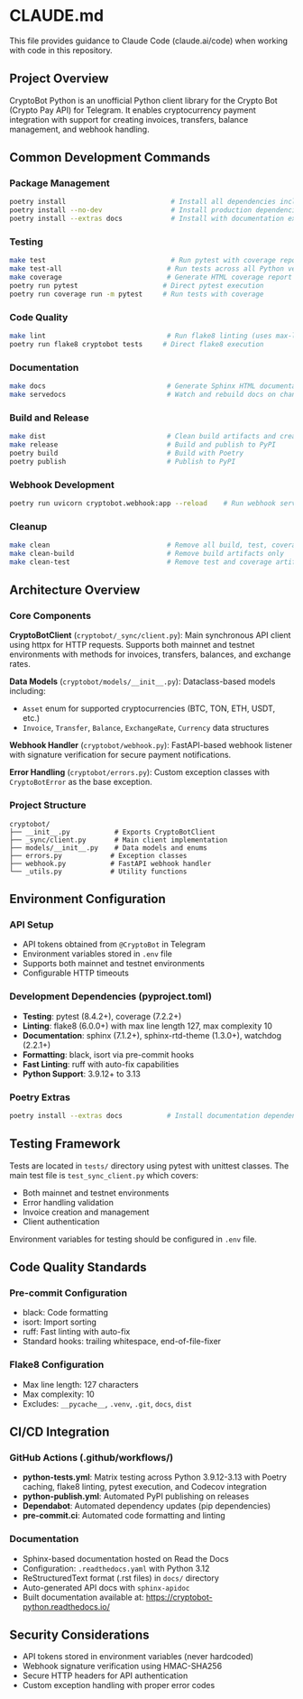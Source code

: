 # CLAUDE.md

This file provides guidance to Claude Code (claude.ai/code) when working with code in this repository.

## Project Overview

CryptoBot Python is an unofficial Python client library for the Crypto Bot (Crypto Pay API) for Telegram. It enables cryptocurrency payment integration with support for creating invoices, transfers, balance management, and webhook handling.

## Common Development Commands

### Package Management
```bash
poetry install                          # Install all dependencies including dev
poetry install --no-dev                 # Install production dependencies only
poetry install --extras docs            # Install with documentation extras
```

### Testing
```bash
make test                               # Run pytest with coverage report and XML output
make test-all                          # Run tests across all Python versions with tox
make coverage                          # Generate HTML coverage report and open in browser
poetry run pytest                     # Direct pytest execution
poetry run coverage run -m pytest     # Run tests with coverage
```

### Code Quality
```bash
make lint                              # Run flake8 linting (uses max-line-length=127, max-complexity=10)
poetry run flake8 cryptobot tests     # Direct flake8 execution
```

### Documentation
```bash
make docs                              # Generate Sphinx HTML documentation with API docs
make servedocs                         # Watch and rebuild docs on changes (requires watchdog)
```

### Build and Release
```bash
make dist                              # Clean build artifacts and create source/wheel packages
make release                           # Build and publish to PyPI
poetry build                           # Build with Poetry
poetry publish                         # Publish to PyPI
```

### Webhook Development
```bash
poetry run uvicorn cryptobot.webhook:app --reload    # Run webhook server with hot reload
```

### Cleanup
```bash
make clean                             # Remove all build, test, coverage and Python artifacts
make clean-build                       # Remove build artifacts only
make clean-test                        # Remove test and coverage artifacts only
```

## Architecture Overview

### Core Components

**CryptoBotClient** (`cryptobot/_sync/client.py`): Main synchronous API client using httpx for HTTP requests. Supports both mainnet and testnet environments with methods for invoices, transfers, balances, and exchange rates.

**Data Models** (`cryptobot/models/__init__.py`): Dataclass-based models including:
- `Asset` enum for supported cryptocurrencies (BTC, TON, ETH, USDT, etc.)
- `Invoice`, `Transfer`, `Balance`, `ExchangeRate`, `Currency` data structures

**Webhook Handler** (`cryptobot/webhook.py`): FastAPI-based webhook listener with signature verification for secure payment notifications.

**Error Handling** (`cryptobot/errors.py`): Custom exception classes with `CryptoBotError` as the base exception.

### Project Structure
```
cryptobot/
├── __init__.py           # Exports CryptoBotClient
├── _sync/client.py       # Main client implementation
├── models/__init__.py    # Data models and enums
├── errors.py            # Exception classes
├── webhook.py           # FastAPI webhook handler
└── _utils.py            # Utility functions
```

## Environment Configuration

### API Setup
- API tokens obtained from `@CryptoBot` in Telegram
- Environment variables stored in `.env` file
- Supports both mainnet and testnet environments
- Configurable HTTP timeouts

### Development Dependencies (pyproject.toml)
- **Testing**: pytest (8.4.2+), coverage (7.2.2+)
- **Linting**: flake8 (6.0.0+) with max line length 127, max complexity 10
- **Documentation**: sphinx (7.1.2+), sphinx-rtd-theme (1.3.0+), watchdog (2.2.1+)
- **Formatting**: black, isort via pre-commit hooks
- **Fast Linting**: ruff with auto-fix capabilities
- **Python Support**: 3.9.12+ to 3.13

### Poetry Extras
```bash
poetry install --extras docs           # Install documentation dependencies
```

## Testing Framework

Tests are located in `tests/` directory using pytest with unittest classes. The main test file is `test_sync_client.py` which covers:
- Both mainnet and testnet environments
- Error handling validation
- Invoice creation and management
- Client authentication

Environment variables for testing should be configured in `.env` file.

## Code Quality Standards

### Pre-commit Configuration
- black: Code formatting
- isort: Import sorting
- ruff: Fast linting with auto-fix
- Standard hooks: trailing whitespace, end-of-file-fixer

### Flake8 Configuration
- Max line length: 127 characters
- Max complexity: 10
- Excludes: `__pycache__`, `.venv`, `.git`, `docs`, `dist`

## CI/CD Integration

### GitHub Actions (.github/workflows/)
- **python-tests.yml**: Matrix testing across Python 3.9.12-3.13 with Poetry caching, flake8 linting, pytest execution, and Codecov integration
- **python-publish.yml**: Automated PyPI publishing on releases
- **Dependabot**: Automated dependency updates (pip dependencies)
- **pre-commit.ci**: Automated code formatting and linting

### Documentation
- Sphinx-based documentation hosted on Read the Docs
- Configuration: `.readthedocs.yaml` with Python 3.12
- ReStructuredText format (.rst files) in `docs/` directory
- Auto-generated API docs with `sphinx-apidoc`
- Built documentation available at: https://cryptobot-python.readthedocs.io/

## Security Considerations

- API tokens stored in environment variables (never hardcoded)
- Webhook signature verification using HMAC-SHA256
- Secure HTTP headers for API authentication
- Custom exception handling with proper error codes